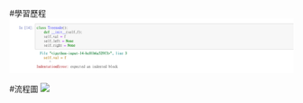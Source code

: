 #學習歷程
![](https://github.com/cream1117/DSA/blob/master/%E5%AD%B8%E7%BF%92%E6%AD%B7%E7%A8%8B1.png)

#流程圖
![](https://i.imgur.com/n1NB999.jpg)
